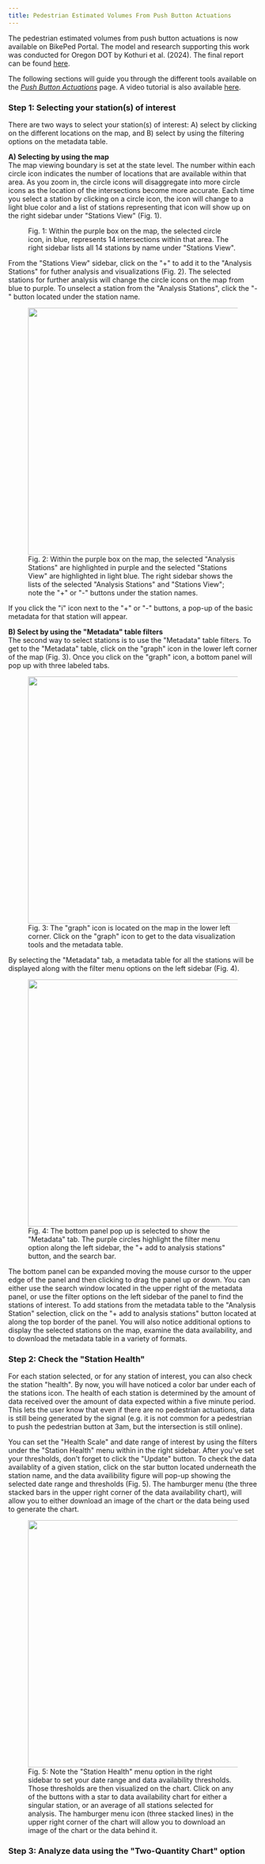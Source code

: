 ```yaml
---
title: Pedestrian Estimated Volumes From Push Button Actuations
---
```


The pedestrian estimated volumes from push button actuations is now available on BikePed Portal. The model and research supporting this work was conducted for Oregon DOT by Kothuri et al. (2024). The final report can be found [here](https://www.oregon.gov/odot/Programs/ResearchDocuments/SPR857_ACTIVE-TRANSPORTATION-COUNTS.pdf).  
  
The following sections will guide you through the different tools available on the [_Push Button Actuations_](https://bikeped.trec.pdx.edu/pushbutton/) page. A video tutorial is also available [here](https://www.youtube.com/watch?v=ouU8R9zkP_8).

### Step 1: Selecting your station(s) of interest
There are two ways to select your station(s) of interest: A) select by clicking on the different locations on the map, and B) select by using the filtering options on the metadata table.

__A) Selecting by using the map__  
The map viewing boundary is set at the state level. The number within each circle icon indicates the number of locations that are available within that area. As you zoom in, the circle icons will disaggregate into more circle icons as the location of the intersections become more accurate. Each time you select a station by clicking on a circle icon, the icon will change to a light blue color and a list of stations representing that icon will show up on the right sidebar under "Stations View" (Fig. 1).

<figure class="align-left">
    <img src="{{ site.url }}{{ site.baseurl }}/assets/images/push-fig1.png" alt="">
    <figcaption>Fig. 1: Within the purple box on the map, the selected circle icon, in blue, represents 14 intersections within that area. The right sidebar lists all 14 stations by name under "Stations View".</figcaption>
</figure>

From the "Stations View" sidebar, click on the "+" to add it to the "Analysis Stations" for futher analysis and visualizations (Fig. 2). The selected stations for further analysis will change the circle icons on the map from blue to purple. To unselect a station from the "Analysis Stations", click the "-" button located under the station name.  

<figure class="align-left">
    <img src="{{ site.url }}{{ site.baseurl }}/assets/images/push-fig2.png" alt="" width="500">
    <figcaption>Fig. 2: Within the purple box on the map, the selected "Analysis Stations" are highlighted in purple and the selected "Stations View" are highlighted in light blue. The right sidebar shows the lists of the selected "Analysis Stations" and "Stations View"; note the "+" or "-" buttons under the station names. </figcaption>
</figure>

If you click the "i" icon next to the "+" or "-" buttons, a pop-up of the basic metadata for that station will appear.  

__B) Select by using the "Metadata" table filters__  
The second way to select stations is to use the "Metadata" table filters. To get to the "Metadata" table, click on the "graph" icon in the lower left corner of the map (Fig. 3). Once you click on the "graph" icon, a bottom panel will pop up with three labeled tabs. 

<figure class="align-left">
    <img src="{{ site.url }}{{ site.baseurl }}/assets/images/push-fig3.png" alt="" width="500">
    <figcaption>Fig. 3: The "graph" icon is located on the map in the lower left corner. Click on the "graph" icon to get to the data visualization tools and the metadata table. </figcaption>
</figure>

By selecting the "Metadata" tab, a metadata table for all the stations will be displayed along with the filter menu options on the left sidebar (Fig. 4).

<figure class="align-left">
    <img src="{{ site.url }}{{ site.baseurl }}/assets/images/push-fig4.png" alt="" width="500">
    <figcaption>Fig. 4: The bottom panel pop up is selected to show the "Metadata" tab. The purple circles highlight the filter menu option along the left sidebar, the "+ add to analysis stations" button, and the search bar.</figcaption>
</figure>

The bottom panel can be expanded moving the mouse cursor to the upper edge of the panel and then clicking to drag the panel up or down. You can either use the search window located in the upper right of the metadata panel, or use the filter options on the left sidebar of the panel to find the stations of interest. To add stations from the metadata table to the "Analysis Station" selection, click on the "+ add to analysis stations" button located at along the top border of the panel. You will also notice additional options to display the selected stations on the map, examine the data availability, and to download the metadata table in a variety of formats.  
  
### Step 2: Check the "Station Health"
For each station selected, or for any station of interest, you can also check the station "health". By now, you will have noticed a color bar under each of the stations icon. The health of each station is determined by the amount of data received over the amount of data expected within a five minute period. This lets the user know that even if there are no pedestrian actuations, data is still being generated by the signal (e.g. it is not common for a pedestrian to push the pedestrian button at 3am, but the intersection is still online).  
  
You can set the "Health Scale" and date range of interest by using the filters under the "Station Health" menu within in the right sidebar. After you've set your thresholds, don't forget to click the "Update" button. To check the data availablity of a given station, click on the star button located underneath the station name, and the data availibility figure will pop-up showing the selected date range and thresholds (Fig. 5). The hamburger menu (the three stacked bars in the upper right corner of the data availability chart), will allow you to either download an image of the chart or the data being used to generate the chart.

<figure class="align-left">
    <img src="{{ site.url }}{{ site.baseurl }}/assets/images/push-fig5.png" alt="" width="500">
    <figcaption>Fig. 5: Note the "Station Health" menu option in the right sidebar to set your date range and data availability thresholds. Those thresholds are then visualized on the chart. Click on any of the buttons with a star to data availability chart for either a singular station, or an average of all stations selected for analysis. The hamburger menu icon (three stacked lines) in the upper right corner of the chart will allow you to download an image of the chart or the data behind it.</figcaption>
</figure>

### Step 3: Analyze data using the "Two-Quantity Chart" option  
